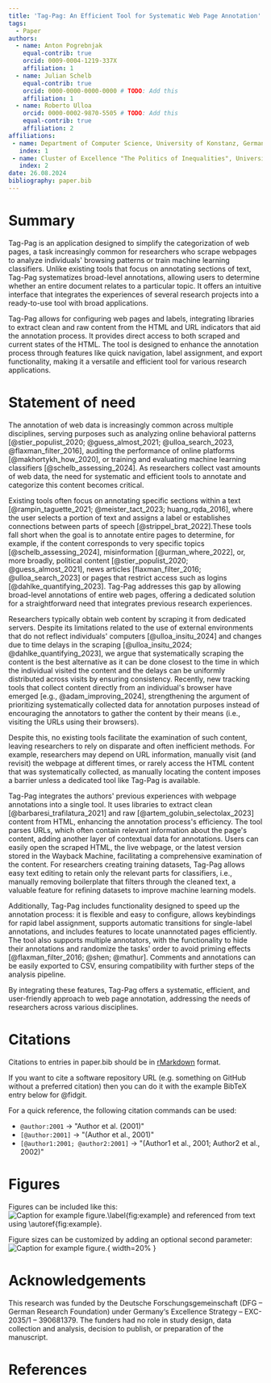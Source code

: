 ```yaml
---
title: 'Tag-Pag: An Efficient Tool for Systematic Web Page Annotation'
tags:
  - Paper
authors:
  - name: Anton Pogrebnjak
    equal-contrib: true
    orcid: 0009-0004-1219-337X
    affiliation: 1
  - name: Julian Schelb
    equal-contrib: true
    orcid: 0000-0000-0000-0000 # TODO: Add this
    affiliation: 1
  - name: Roberto Ulloa
    orcid: 0000-0002-9870-5505 # TODO: Add this
    equal-contrib: true
    affiliation: 2
affiliations:
 - name: Department of Computer Science, University of Konstanz, Germany
   index: 1
 - name: Cluster of Excellence "The Politics of Inequalities", University of Konstanz, Germany
   index: 2
date: 26.08.2024
bibliography: paper.bib
---
```


# Summary

<!-- possible names Tagweb|WebAnnotator|Tagpag|Tag-Pag  -->

Tag-Pag is an application designed to simplify the categorization of web pages, a task increasingly common for researchers who scrape webpages to analyze individuals' browsing patterns or train machine learning classifiers. Unlike existing tools that focus on annotating sections of text, Tag-Pag systematizes broad-level annotations, allowing users to determine whether an entire document relates to a particular topic. It offers an intuitive interface that integrates the experiences of several research projects into a ready-to-use tool with broad applications.

Tag-Pag allows for configuring web pages and labels, integrating libraries to extract clean and raw content from the HTML and URL indicators that aid the annotation process. It provides direct access to both scraped and current states of the HTML. The tool is designed to enhance the annotation process through features like quick navigation, label assignment, and export functionality, making it a versatile and efficient tool for various research applications.


# Statement of need

The annotation of web data is increasingly common across multiple disciplines, serving purposes such as analyzing online behavioral patterns [@stier_populist_2020; @guess_almost_2021; @ulloa_search_2023, @flaxman_filter_2016], auditing the performance of online platforms [@makhortykh_how_2020], or training and evaluating machine learning classifiers [@schelb_assessing_2024]. As researchers collect vast amounts of web data, the need for systematic and efficient tools to annotate and categorize this content becomes critical.

Existing tools often focus on annotating specific sections within a text [@rampin_taguette_2021; @meister_tact_2023; huang_rqda_2016], where the user selects a portion of text and assigns a label or establishes connections between parts of speech [@strippel_brat_2022].These tools fall short when the goal is to annotate entire pages to determine, for example, if the content corresponds to very specific topics [@schelb_assessing_2024], misinformation [@urman_where_2022], or, more broadly, political content [@stier_populist_2020; @guess_almost_2021], news articles [flaxman_filter_2016; @ulloa_search_2023] or pages that restrict access such as logins [@dahlke_quantifying_2023]. Tag-Pag addresses this gap by allowing broad-level annotations of entire web pages, offering a dedicated solution for a straightforward need that integrates previous research experiences.

Researchers typically obtain web content by scraping it from dedicated servers. Despite its limitations related to the use of external environments that do not reflect individuals' computers [@ulloa_insitu_2024] and changes due to time delays in the scraping [@ulloa_insitu_2024; @dahlke_quantifying_2023], we argue that systematically scraping the content is the best alternative as it can be done closest to the time in which the individual visited the content and the delays can be uniformly distributed across visits by ensuring consistency. Recently, new tracking tools that collect content directly from an individual's browser have emerged [e.g., @adam_improving_2024], strengthening the argument of prioritizing systematically collected data for annotation purposes instead of encouraging the annotators to gather the content by their means (i.e., visiting the URLs using their browsers).

Despite this, no existing tools facilitate the examination of such content, leaving researchers to rely on disparate and often inefficient methods. For example, researchers may depend on URL information, manually visit (and revisit) the webpage at different times, or rarely access the HTML content that was systematically collected, as manually locating the content imposes a barrier unless a dedicated tool like Tag-Pag is available.

Tag-Pag integrates the authors' previous experiences with webpage annotations into a single tool. It uses libraries to extract clean [@barbaresi_trafilatura_2021] and raw [@artem_golubin_selectolax_2023] content from HTML, enhancing the annotation process's efficiency. The tool parses URLs, which often contain relevant information about the page's content, adding another layer of contextual data for annotations. Users can easily open the scraped HTML, the live webpage, or the latest version stored in the Wayback Machine, facilitating a comprehensive examination of the content. For researchers creating training datasets, Tag-Pag allows easy text editing to retain only the relevant parts for classifiers, i.e., manually removing boilerplate that filters through the cleaned text, a valuable feature for refining datasets to improve machine learning models.

Additionally, Tag-Pag includes functionality designed to speed up the annotation process: it is flexible and easy to configure, allows keybindings for rapid label assignment, supports automatic transitions for single-label annotations, and includes features to locate unannotated pages efficiently. The tool also supports multiple annotators, with the functionality to hide their annotations and randomize the tasks' order to avoid priming effects [@flaxman_filter_2016; @shen; @mathur]. Comments and annotations can be easily exported to CSV, ensuring compatibility with further steps of the analysis pipeline.

By integrating these features, Tag-Pag offers a systematic, efficient, and user-friendly approach to web page annotation, addressing the needs of researchers across various disciplines.

# Citations

Citations to entries in paper.bib should be in [rMarkdown](http://rmarkdown.rstudio.com/authoring_bibliographies_and_citations.html) format.

If you want to cite a software repository URL (e.g. something on GitHub without a preferred
citation) then you can do it with the example BibTeX entry below for @fidgit.

For a quick reference, the following citation commands can be used:
- `@author:2001`  ->  "Author et al. (2001)"
- `[@author:2001]` -> "(Author et al., 2001)"
- `[@author1:2001; @author2:2001]` -> "(Author1 et al., 2001; Author2 et al., 2002)"

# Figures

Figures can be included like this:
![Caption for example figure.\label{fig:example}](figure.png)
and referenced from text using \autoref{fig:example}.

Figure sizes can be customized by adding an optional second parameter:
![Caption for example figure.](figure.png){ width=20% }

# Acknowledgements

This research was funded by the Deutsche Forschungsgemeinschaft (DFG – German Research Foundation) under Germany‘s Excellence Strategy – EXC- 2035/1 – 390681379. The funders had no role in study design, data collection and analysis, decision to publish, or preparation of the manuscript.

# References

